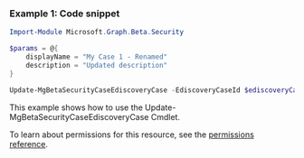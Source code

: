 ### Example 1: Code snippet

```powershellImport-Module Microsoft.Graph.Beta.Security

$params = @{
	displayName = "My Case 1 - Renamed"
	description = "Updated description"
}

Update-MgBetaSecurityCaseEdiscoveryCase -EdiscoveryCaseId $ediscoveryCaseId -BodyParameter $params
```
This example shows how to use the Update-MgBetaSecurityCaseEdiscoveryCase Cmdlet.
To learn about permissions for this resource, see the [permissions reference](/graph/permissions-reference).

